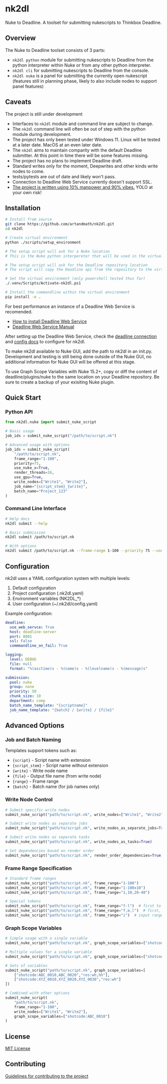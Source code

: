 # nk2dl
Nuke to Deadline. A toolset for submitting nukescripts to Thinkbox Deadline.

## Overview

The Nuke to Deadline toolset consists of 3 parts:
- `nk2dl python` module for submitting nukescripts to Deadline from the python interpreter within Nuke or from any other python interpreter.
- `nk2dl cli` for submitting nukescripts to Deadline from the console.
- `nk2dl nuke` is a panel for submitting the currently open nukescript (features still in planning phase, likely to also include nodes to support panel features)

## Caveats

The project is still under development
- Interfaces to `nk2dl` module and command line are subject to change.
- The `nk2dl` command line will often be out of step with the python module during development. 
- The project has only been tested under Windows 11. Linux will be tested at a later date. MacOS at an even later date.
- The `nk2dl` aims to maintain comparity with the default Deadline submitter. At this point in time there will be some features missing.
- The project has no plans to implement Deadline draft.
- Standard writes only for the moment, Deepwrites and other kinds write nodes to come.
- tests/pytests are out of date and likely won't pass.
- Connection to Deadline Web Service currently doesn't support SSL.
- [The project is written using 10% manpower and 90% vibes.](https://www.youtube.com/watch?v=IACHfKmZMr8) YOLO at your own risk!

## Installation

```bash
# Install from source
git clone https://github.com/artandmath/nk2dl.git
cd nk2dl

# Create virtual environment
python ./scripts/setup_environment

# The setup script will ask for a Nuke location
# This is the Nuke python interpereter that will be used in the virtual environment

# The setup script will ask for the Deadline repository location
# The script will copy the Deadline api from the repository to the virtual environemnt

# Set the virtual environment (only powershell tested thus far)
./.venv/Scripts/Activate-nk2dl.ps1

# Install the commandline within the virtual environment
pip install -e .
```

For best performance an instance of a Deadline Web Service is recomended.
- [How to install Deadline Web Service](https://docs.thinkboxsoftware.com/products/deadline/10.4/1_User%20Manual/manual/install-client-web-server-installation.html)
- [Deadline Web Service Manual](https://docs.thinkboxsoftware.com/products/deadline/10.4/1_User%20Manual/manual/web-service.html)

After setting up the Deadline Web Service, check the [deadline connection](./docs/deadline_connection.md) and [config docs](./docs/config.md) to configure for nk2dl.
 
To make nk2dl available to Nuke GUI, add the path to nk2dl in an init.py. Development and testing is still being done outside of the Nuke GUI, no additional information for Nuke GUI will be offered at this stage.

To use Graph Scope Variables with Nuke 15.2+, copy or diff the content of deadline/plugins/nuke to the same location on your Deadline repository. Be sure to create a backup of your exisiting Nuke plugin.

## Quick Start

### Python API

```python
from nk2dl.nuke import submit_nuke_script

# Basic usage
job_ids = submit_nuke_script("/path/to/script.nk")

# Advanced usage with options
job_ids = submit_nuke_script(
    "/path/to/script.nk",
    frame_range="1-100",
    priority=75,
    use_nuke_x=True,
    render_threads=16,
    use_gpu=True,
    write_nodes=["Write1", "Write2"],
    job_name="{script_stem}_{write}",
    batch_name="Project_123"
)
```

### Command Line Interface

```bash
# Help docs
nk2dl submit --help

# Basic submission
nk2dl submit /path/to/script.nk

# With options
nk2dl submit /path/to/script.nk --frame-range 1-100 --priority 75 --use-nuke-x --render-threads 16 --use-gpu
```

## Configuration

nk2dl uses a YAML configuration system with multiple levels:

1. Default configuration
2. Project configuration (.nk2dl.yaml)
3. Environment variables (NK2DL_*)
4. User configuration (~/.nk2dl/config.yaml)

Example configuration:

```yaml
deadline:
  use_web_servce: True
  host: deadline-server
  port: 8081
  ssl: False
  commmandline_on_fail: True

logging:
  level: DEBUG
  file: null
  format: "%(asctime)s - %(name)s - %(levelname)s - %(message)s"

submission:
  pool: nuke
  group: none
  priority: 50
  chunk_size: 10
  department: comp
  batch_name_template: "{scriptname}"
  job_name_template: "{batch} / {write} / {file}"
```

## Advanced Options

### Job and Batch Naming

Templates support tokens such as:
- `{script}` - Script name with extension
- `{script_stem}` - Script name without extension
- `{write}` - Write node name
- `{file}` - Output file name (from write node)
- `{range}` - Frame range
- `{batch}` - Batch name (for job names only)

### Write Node Control

```python
# Submit specific write nodes
submit_nuke_script("path/to/script.nk", write_nodes=["Write1", "Write2"])

# Submit write nodes as separate jobs
submit_nuke_script("path/to/script.nk", write_nodes_as_separate_jobs=True)

# Submit write nodes as separate tasks
submit_nuke_script("path/to/script.nk", write_nodes_as_tasks=True)

# Set dependencies based on render order
submit_nuke_script("path/to/script.nk", render_order_dependencies=True)
```

### Frame Range Specification

```python
# Standard frame ranges
submit_nuke_script("path/to/script.nk", frame_range="1-100")
submit_nuke_script("path/to/script.nk", frame_range="1-100x10")
submit_nuke_script("path/to/script.nk", frame_range="1,10,20-40")

# Special tokens
submit_nuke_script("path/to/script.nk", frame_range="f-l")  # first to last
submit_nuke_script("path/to/script.nk", frame_range="f,m,l")  # first, middle, last
submit_nuke_script("path/to/script.nk", frame_range="i")  # input range from write node
```

### Graph Scope Variables

```python
# Simple usage with a single variable
submit_nuke_script("path/to/script.nk", graph_scope_variables=["shotcode:ABC_0010"])

# Multiple values for a single variable
submit_nuke_script("path/to/script.nk", graph_scope_variables=["shotcode:ABC_0010,ABC_0020"])

# Sets of variables
submit_nuke_script("path/to/script.nk", graph_scope_variables=[
    ["shotcode:ABC_0010,ABC_0020","res:wh,hh"],
    ["shotcode:XYZ_0010,XYZ_0020,XYZ_0030","res:wh"]
])

# Combined with other options
submit_nuke_script(
    "path/to/script.nk",
    frame_range="1-100",
    write_nodes=["Write1", "Write2"],
    graph_scope_variables=["shotcode:ABC_0010"]
)
```

## License

[MIT License](./LICENSE)

## Contributing

[Guidelines for contributing to the project](./docs/contributing.md)
